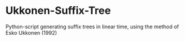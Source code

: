 # Ukkonen-Suffix-Tree
Python-script generating suffix trees in linear time, using the method of Esko Ukkonen (1992)
